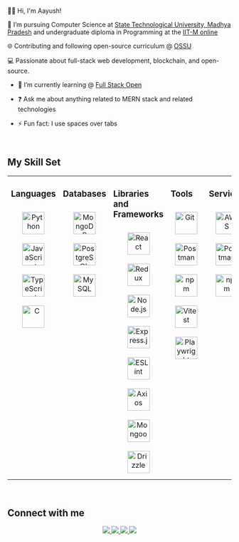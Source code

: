 ### <div align="center">
👋🏼 Hi, I'm Aayush!

📖 I’m pursuing Computer Science at [State Technological University, Madhya Pradesh](https://www.rgpv.ac.in/) and undergraduate diploma in Programming at the [IIT-M online](https://study.iitm.ac.in/diploma/) 

🌐 Contributing and following open-source curriculum @ [OSSU](https://cs.ossu.dev/)

💻 Passionate about full-stack web development, blockchain, and open-source.</div>  

- 🔭 I’m currently learning @ [Full Stack Open](https://fullstackopen.com/en/)  
  

- ❓ Ask me about anything related to MERN stack and related technologies  
  

- ⚡ Fun fact: I use spaces over tabs  
  

<br/>  


## My Skill Set  
<table><tr><td valign="top" width="33%">



### Languages  
<div align="center">  
<a href="https://www.python.org/" target="_blank"><img style="margin: 10px" src="https://profilinator.rishav.dev/skills-assets/python-original.svg" alt="Python" height="50" /></a>  
<a href="https://developer.mozilla.org/en-US/docs/Web/JavaScript" target="_blank"><img style="margin: 10px" src="https://profilinator.rishav.dev/skills-assets/javascript-original.svg" alt="JavaScript" height="50" /></a>  
<a href="https://www.typescriptlang.org/" target="_blank"><img style="margin: 10px" src="https://profilinator.rishav.dev/skills-assets/typescript-original.svg" alt="TypeScript" height="50" /></a>  
<a href="https://www.c-language.org/" target="_blank"><img style="margin: 10px" src="https://profilinator.rishav.dev/skills-assets/c-original.svg" alt="C" height="50" /></a>  
</div>

</td><td valign="top" width="33%">



### Databases  
<div align="center">  
<a href="https://www.mongodb.com/" target="_blank"><img style="margin: 10px" src="https://profilinator.rishav.dev/skills-assets/mongodb-original-wordmark.svg" alt="MongoDB" height="50" /></a>  
<a href="https://www.postgresql.org/" target="_blank"><img style="margin: 10px" src="https://profilinator.rishav.dev/skills-assets/postgresql-original-wordmark.svg" alt="PostgreSQL" height="50" /></a>  
<a href="https://www.mysql.com/" target="_blank"><img style="margin: 10px" src="https://profilinator.rishav.dev/skills-assets/mysql-original-wordmark.svg" alt="MySQL" height="50" /></a>  
</div>

</td><td valign="top" width="33%">



### Libraries and Frameworks
<div align="center">  
<a href="https://reactjs.org/" target="_blank"><img style="margin: 10px" src="https://cdn.jsdelivr.net/gh/devicons/devicon@latest/icons/react/react-original.svg" alt="React" height="50" /></a>  
<a href="https://redux.js.org/" target="_blank"><img style="margin: 10px" src="https://cdn.jsdelivr.net/gh/devicons/devicon@latest/icons/redux/redux-original.svg" alt="Redux" height="50" /></a>  
<a href="https://nodejs.org/" target="_blank"><img style="margin: 10px" src="https://cdn.jsdelivr.net/gh/devicons/devicon@latest/icons/nodejs/nodejs-plain-wordmark.svg" alt="Node.js" height="50" /></a>  
<a href="https://expressjs.com/" target="_blank"><img style="margin: 10px" src="https://pbs.twimg.com/profile_images/1212161876450086912/ruL7qZEl_400x400.jpg" alt="Express.js" height="50" /></a>  
<a href="https://eslint.org/" target="_blank"><img style="margin: 10px" src="https://cdn.jsdelivr.net/gh/devicons/devicon@latest/icons/eslint/eslint-plain-wordmark.svg" alt="ESLint" height="50" /></a> 
<a href="https://axios-http.com/" target="_blank"><img style="margin: 10px" src="https://cdn.jsdelivr.net/gh/devicons/devicon@latest/icons/axios/axios-plain-wordmark.svg" alt="Axios" height="50" /></a> 
<a href="https://mongoosejs.com/" target="_blank"><img style="margin: 10px" src="https://cdn.jsdelivr.net/gh/devicons/devicon@latest/icons/mongoose/mongoose-original.svg" alt="Mongoose" height="50" /></a> 
<a href="https://orm.drizzle.team/" target="_blank"><img style="margin: 10px" src="https://pbs.twimg.com/profile_images/1767809210060877824/mAtEmNk0_400x400.jpg" alt="Drizzle" height="50" /></a> 
</div>

</td><td valign="top" width="33%">

### Tools
<div align="center">  
<a href="https://git-scm.com/" target="_blank"><img style="margin: 10px" src="https://cdn.jsdelivr.net/gh/devicons/devicon@latest/icons/git/git-original.svg" alt="Git" height="50" /></a>  
<a href="https://www.postman.com/" target="_blank"><img style="margin: 10px" src="https://cdn.jsdelivr.net/gh/devicons/devicon@latest/icons/postman/postman-original.svg" alt="Postman" height="50" /></a> 
<a href="https://www.npmjs.com/" target="_blank"><img style="margin: 10px" src="https://cdn.jsdelivr.net/gh/devicons/devicon@latest/icons/npm/npm-original-wordmark.svg" alt="npm" height="50" /></a> 
<a href="https://vitest.dev/" target="_blank"><img style="margin: 10px" src="https://cdn.jsdelivr.net/gh/devicons/devicon@latest/icons/vitest/vitest-original.svg" alt="Vitest" height="50" /></a> 
<a href="https://playwright.dev/" target="_blank"><img style="margin: 10px" src="https://cdn.jsdelivr.net/gh/devicons/devicon@latest/icons/playwright/playwright-original.svg" alt="Playwright" height="50" /></a> 
</div>


</td><td valign="top" width="33%">

### Services
<div align="center">  
<a href="https://aws.amazon.com/free/?sc_channel=ps" target="_blank"><img style="margin: 10px" src="https://pbs.twimg.com/profile_images/1887523429068242944/MdPCt0aQ_400x400.png" alt="AWS" height="50" /></a>  
<a href="https://fly.io/" target="_blank"><img style="margin: 10px" src="https://pbs.twimg.com/profile_images/1367537387287543809/TS2qpckj_400x400.jpg" alt="Postman" height="50" /></a> 
<a href="https://render.com/" target="_blank"><img style="margin: 10px" src="https://pbs.twimg.com/profile_images/1735429515541938176/zOO1N7Su_400x400.jpg" alt="npm" height="50" /></a> 
</div>


</td>


</tr></table>  

<br/>  


## Connect with me  
<div align="center">
<a href="https://github.com/aayushsinha0706" target="_blank">
<img src=https://img.shields.io/badge/GitHub-%23121011.svg?logo=github&logoColor=white />
</a>
<a href="https://linkedin.com/in/aayush-sinha-07bb631a4" target="_blank">
<img src=https://custom-icon-badges.demolab.com/badge/LinkedIn-0A66C2?logo=linkedin-white&logoColor=fff />
</a>
<a href="https://x.com/aayushsinha0706" target="_blank">
<img src=https://img.shields.io/badge/X-%23000000.svg?logo=X&logoColor=white />
</a>
<a href="https://instagram.com/aayushsinha0706" target="_blank">
<img src=https://img.shields.io/badge/Instagram-%23E4405F.svg?logo=Instagram&logoColor=white />
</a>  
</div>  

